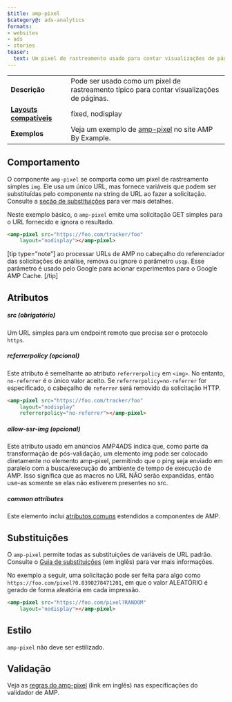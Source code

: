 ```yaml
---
$title: amp-pixel
$category@: ads-analytics
formats:
- websites
- ads
- stories
teaser:
  text: Um pixel de rastreamento usado para contar visualizações de páginas.
---
```




<!--
       Copyright 2016 The AMP HTML Authors. All Rights Reserved.

       Licensed under the Apache License, Version 2.0 (the "License");
     you may not use this file except in compliance with the License.
     You may obtain a copy of the License at

     http://www.apache.org/licenses/LICENSE-2.0

     Unless required by applicable law or agreed to in writing, software
     distributed under the License is distributed on an "AS-IS" BASIS,
     WITHOUT WARRANTIES OR CONDITIONS OF ANY KIND, either express or implied.
     See the License for the specific language governing permissions and
     limitations under the License.
-->




<table>
  <tr>
    <td class="col-fourty"><strong>Descrição</strong></td>
    <td>Pode ser usado como um pixel de rastreamento típico para contar visualizações de páginas.</td>
  </tr>
  <tr>
    <td class="col-fourty"><strong><a href="../../../documentation/guides-and-tutorials/develop/style_and_layout/control_layout.md">Layouts compatíveis</a></strong></td>
    <td>fixed, nodisplay</td>
  </tr>
  <tr>
    <td class="col-fourty"><strong>Exemplos</strong></td>
    <td>Veja um exemplo de <a href="https://ampbyexample.com/components/amp-pixel/">amp-pixel</a> no site AMP By Example.</td>
  </tr>
</table>

## Comportamento

O componente `amp-pixel` se comporta como um pixel de rastreamento simples `img`. Ele usa um único URL, mas fornece variáveis que podem ser substituídas pelo componente na string de URL ao fazer a solicitação. Consulte a [seção de substituições](#substitutions) para ver mais detalhes.

Neste exemplo básico, o `amp-pixel` emite uma solicitação GET simples para o URL fornecido e ignora o resultado.

```html
<amp-pixel src="https://foo.com/tracker/foo"
    layout="nodisplay"></amp-pixel>
```

[tip type="note"]
ao processar URLs de AMP no cabeçalho do referenciador das solicitações de análise, remova ou ignore o parâmetro `usqp`. Esse parâmetro é usado pelo Google para acionar experimentos para o Google AMP Cache.
[/tip]

## Atributos

##### src (obrigatório)

Um URL simples para um endpoint remoto que precisa ser o protocolo `https`.

##### referrerpolicy (opcional)

Este atributo é semelhante ao atributo `referrerpolicy` em `<img>`. No entanto, `no-referrer` é o único valor aceito. Se `referrerpolicy=no-referrer` for especificado, o cabeçalho de `referrer` será removido da solicitação HTTP.

```html
<amp-pixel src="https://foo.com/tracker/foo"
    layout="nodisplay"
    referrerpolicy="no-referrer"></amp-pixel>
```

##### allow-ssr-img (opcional)

Este atributo usado em anúncios AMP4ADS indica que, como parte da transformação de pós-validação, um elemento img pode ser colocado diretamente no elemento amp-pixel, permitindo que o ping seja enviado em paralelo com a busca/execução do ambiente de tempo de execução de AMP.
Isso significa que as macros no URL NÃO serão expandidas, então use-as somente se elas não estiverem presentes no src.

##### common attributes

Este elemento inclui [atributos comuns](../../../documentation/guides-and-tutorials/learn/common_attributes.md) estendidos a componentes de AMP.

## Substituições

O `amp-pixel` permite todas as substituições de variáveis de URL padrão.
Consulte o [Guia de substituições](https://github.com/ampproject/amphtml/blob/master/extensions/spec/amp-var-substitutions.md) (em inglês) para ver mais informações.

No exemplo a seguir, uma solicitação pode ser feita para algo como `https://foo.com/pixel?0.8390278471201`, em que o valor ALEATÓRIO é gerado de forma aleatória em cada impressão.

```html
<amp-pixel src="https://foo.com/pixel?RANDOM"
    layout="nodisplay"></amp-pixel>
```

## Estilo

`amp-pixel` não deve ser estilizado.

## Validação

Veja as [regras do amp-pixel](https://github.com/ampproject/amphtml/blob/master/validator/validator-main.protoascii) (link em inglês) nas especificações do validador de AMP.
